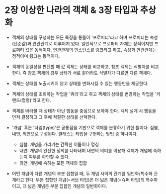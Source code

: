 # 2장 이상한 나라의 객체 & 3장 타입과 추상화

+ 객체의 상태를 구성하는 모든 특징을 통틀어 '프로퍼티'라고 하며 프로퍼티는 속성(단순값)과 연관관계로 이루어져 있다. 일반적으로 프로퍼티 자체는 정적이지만 프로퍼티 값은 동적이다. 연관관계의 인스턴스를 링크라고 하고, 속성과 연관관계는 정적이며 링크는 동적이다.   

+ 객체의 동일성을 판단할 때 값 객체는 상태를 비교하고, 참조 객체는 식별자를 비교한다. 즉 참조 객체의 경우 상태가 서로 같더라도 식별자가 다르면 다른 객체다.   

+ 객체는 상태를 노출시키지 않고 상태를 변화시킬 수 있는 행동만을 제공한다.   

+ 객체의 상태를 조회하는 작업을 '쿼리'라고 하고 객체의 상태를 변경하는 작업을 '커맨드(명령)'라고 한다.   

+ 객체를 바라볼 때 상태가 아닌 행동을 중심으로 보아야 한다. 객체 설계 시 행동을 먼저 결정하고 그 후에 적절한 상태를 선택한다.   

+ '개념' 혹은 '타입(type)'은 공통점을 기반으로 객체를 분류하기 위한 틀이다. 심볼, 내연, 외연으로 구성된다. 클래스는 타입을 구현하는 방법 중 하나이다.
  + 심볼: 개념을 가리키는 간략한 이름이나 명칭
  + 내연: 개념의 완전한 정의를 나타내며 내연의 의미를 이용해 객체가 개념에 속하는지 여부를 확인할 수 있다.
  + 외연: 개념에 속하는 모든 객체의 집합

+ 어떤 개념이 다른 개념의 부분 집합일 때, 두 개념 사이의 관계를 일반화/특수화 관계라고 한다. 부분 집합인 개념(=서브 타입)은 더 넓은 개념(=슈퍼 타입)의 특수화이고, 더 넓은 개념은 부분 집합인 개념의 일반화이다.
